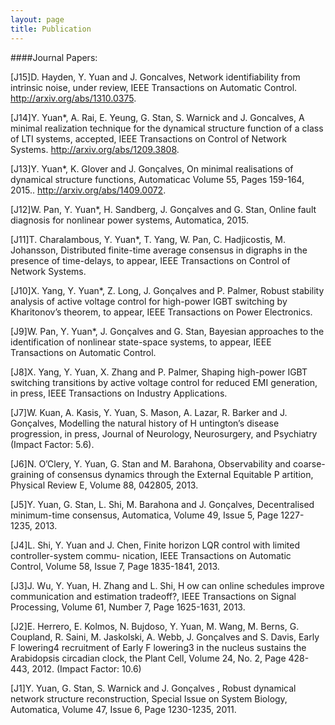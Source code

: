 ```yaml
---
layout: page
title: Publication
---
```


<!--####Working Papers:-->
<!--Y. Yuan and Y. Mo, Security in feedback control systems: Controller design against known-plaintext attack, CDC, 2015. -->

<!--Y. Yuan and S. H. Low, TBA, 2015. -->


####Journal Papers:


[J15]D. Hayden, Y. Yuan and J. Goncalves, Network identifiability from intrinsic noise, under review, IEEE Transactions on Automatic Control. http://arxiv.org/abs/1310.0375.

[J14]Y. Yuan*, A. Rai, E. Yeung, G. Stan, S. Warnick and J. Goncalves, A minimal realization technique for the dynamical structure function of a class of LTI systems, accepted, IEEE Transactions on Control of Network Systems. http://arxiv.org/abs/1209.3808.

[J13]Y. Yuan*, K. Glover and J. Gonçalves, On minimal realisations of dynamical structure functions, Automaticac Volume 55, Pages 159-164, 2015.. http://arxiv.org/abs/1409.0072.

[J12]W. Pan, Y. Yuan*, H. Sandberg, J. Gonçalves and G. Stan, Online fault diagnosis for nonlinear power systems, Automatica, 2015. 

[J11]T. Charalambous, Y. Yuan*, T. Yang, W. Pan, C. Hadjicostis, M. Johansson, Distributed finite-time average consensus in digraphs in the presence of time-delays, to appear, IEEE Transactions on Control of Network Systems.

[J10]X. Yang, Y. Yuan*, Z. Long, J. Gonçalves and P. Palmer, Robust stability analysis of active voltage control for high-power IGBT switching by Kharitonov’s theorem, to appear, IEEE Transactions on Power Electronics.

[J9]W. Pan, Y. Yuan*, J. Gonçalves and G. Stan, Bayesian approaches to the identification of nonlinear state-space systems, to appear, IEEE Transactions on Automatic Control.

[J8]X. Yang, Y. Yuan, X. Zhang and P. Palmer, Shaping high-power IGBT switching transitions by active voltage control for reduced EMI generation, in press, IEEE Transactions on Industry Applications.

[J7]W. Kuan, A. Kasis, Y. Yuan, S. Mason, A. Lazar, R. Barker and J. Gonçalves, Modelling the natural history of H untington’s disease progression, in press, Journal of Neurology, Neurosurgery, and Psychiatry (Impact Factor: 5.6).

[J6]N. O’Clery, Y. Yuan, G. Stan and M. Barahona, Observability and coarse-graining of consensus dynamics through the External Equitable P artition, Physical Review E, Volume 88, 042805, 2013.

[J5]Y. Yuan, G. Stan, L. Shi, M. Barahona and J. Gonçalves, Decentralised minimum-time consensus, Automatica, Volume 49, Issue 5, Page 1227-1235, 2013.

[J4]L. Shi, Y. Yuan and J. Chen, Finite horizon LQR control with limited controller-system commu- nication, IEEE Transactions on Automatic Control, Volume 58, Issue 7, Page 1835-1841, 2013.

[J3]J. Wu, Y. Yuan, H. Zhang and L. Shi, H ow can online schedules improve communication and estimation tradeoff?, IEEE Transactions on Signal Processing, Volume 61, Number 7, Page 1625-1631, 2013.

[J2]E. Herrero, E. Kolmos, N. Bujdoso, Y. Yuan, M. Wang, M. Berns, G. Coupland, R. Saini, M. Jaskolski, A. Webb, J. Gonçalves and S. Davis, Early F lowering4 recruitment of Early F lowering3 in the nucleus sustains the Arabidopsis circadian clock, the Plant Cell, Volume 24, No. 2, Page 428-443, 2012. (Impact Factor: 10.6)

[J1]Y. Yuan, G. Stan, S. Warnick and J. Gonçalves , Robust dynamical network structure reconstruction, Special Issue on System Biology, Automatica, Volume 47, Issue 6, Page 1230-1235, 2011.

